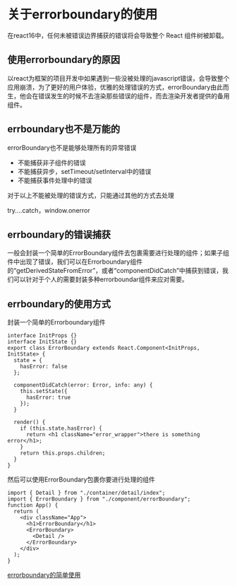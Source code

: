 # 关于errorboundary的使用

在react16中，任何未被错误边界捕获的错误将会导致整个 React 组件树被卸载。

## 使用errorboundary的原因

以react为框架的项目开发中如果遇到一些没被处理的javascript错误，会导致整个应用崩溃，为了更好的用户体验，优雅的处理错误的方式，errorBoundary由此而生，他会在错误发生的时候不去渲染那些错误的组件，而去渲染开发者提供的备用组件。

## errboundary也不是万能的

errorBoundary也不是能够处理所有的异常错误

- 不能捕获非子组件的错误
- 不能捕获异步，setTimeout/setInterval中的错误
- 不能捕获事件处理中的错误

对于以上不能被处理的错误方式，只能通过其他的方式去处理

try....catch，window.onerror

## errboundary的错误捕获

一般会封装一个简单的ErrorBoundary组件去包裹需要进行处理的组件；如果子组件中出现了错误，我们可以在Errorboundary组件的“getDerivedStateFromError”，或者“componentDidCatch”中捕获到错误，我们可以针对于个人的需要封装多种errorboundar组件来应对需要。

## errboundary的使用方式

封装一个简单的Errorboundary组件
```
interface InitProps {}
interface InitState {}
export class ErrorBoundary extends React.Component<InitProps, InitState> {
  state = {
    hasError: false
  };

  componentDidCatch(error: Error, info: any) {
    this.setState({
      hasError: true
    });
  }
  
  render() {
    if (this.state.hasError) {
      return <h1 className="error_wrapper">there is something error</h1>;
    }
    return this.props.children;
  }
}
```
然后可以使用ErrorBoundary包裹你要进行处理的组件
```
import { Detail } from "./container/detail/index";
import { ErrorBoundary } from "./component/errorBoundary";
function App() {
  return (
    <div className="App">
      <h1>ErrorBoundary</h1>
      <ErrorBoundary>
        <Detail />
      </ErrorBoundary>
    </div>
  );
}
```

[errorboundary的简单使用](<https://codesandbox.io/s/react-error-boundary-2zee4>)